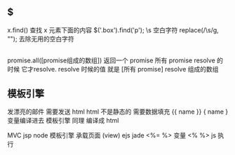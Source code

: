 ## $
x.find()  查找 x 元素下面的内容 $('.box').find('p');
\s 空白字符
replace(/\s/g, ""); 去除无用的空白字符

##
promise.all([promise组成的数组])
返回一个 promise  所有 promise resolve 的时候 它才resolve.
resolve 时候的值 就是 [所有 promise] resolve 组成的数组

## 模板引擎
发漂亮的邮件  需要发送 html
html 不是静态的 需要数据填充
{{ name }}
{ name }  变量编译进去
模板引擎 同理
编译成 html

MVC 
jsp
node 模板引擎 承载页面 (view)
ejs jade 
<%= %> 变量
<% %> js 执行


